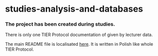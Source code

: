 # studies-analysis-and-databases

### The project has been created during studies. 

There is only one TIER Protocol documentation of given by lecturer data.

The main README file is localisated [here](https://github.com/nadiczka/AnalizaIBazyDanych/blob/main/TIER%20Protocol%20Documentation/Documents/README.txt).
It is written in Polish like whole TIER Protocol.
